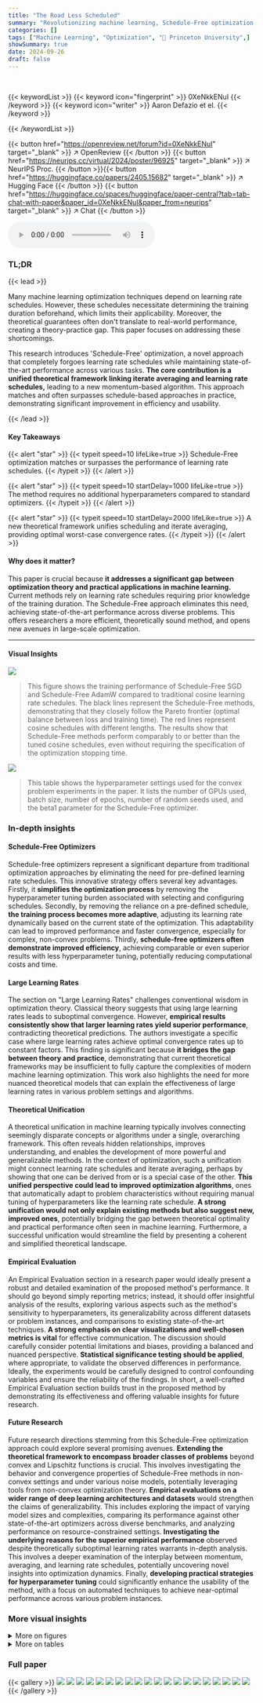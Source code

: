 ```yaml
---
title: "The Road Less Scheduled"
summary: "Revolutionizing machine learning, Schedule-Free optimization achieves state-of-the-art results without needing learning rate schedules, simplifying training and improving efficiency."
categories: []
tags: ["Machine Learning", "Optimization", "🏢 Princeton University",]
showSummary: true
date: 2024-09-26
draft: false
---
```


<br>

{{< keywordList >}}
{{< keyword icon="fingerprint" >}} 0XeNkkENuI {{< /keyword >}}
{{< keyword icon="writer" >}} Aaron Defazio et el. {{< /keyword >}}
 
{{< /keywordList >}}

{{< button href="https://openreview.net/forum?id=0XeNkkENuI" target="_blank" >}}
↗ OpenReview
{{< /button >}}
{{< button href="https://neurips.cc/virtual/2024/poster/96925" target="_blank" >}}
↗ NeurIPS Proc.
{{< /button >}}{{< button href="https://huggingface.co/papers/2405.15682" target="_blank" >}}
↗ Hugging Face
{{< /button >}}
{{< button href="https://huggingface.co/spaces/huggingface/paper-central?tab=tab-chat-with-paper&paper_id=0XeNkkENuI&paper_from=neurips" target="_blank" >}}
↗ Chat
{{< /button >}}



<audio controls>
    <source src="https://ai-paper-reviewer.com/0XeNkkENuI/podcast.wav" type="audio/wav">
    Your browser does not support the audio element.
</audio>


### TL;DR


{{< lead >}}

Many machine learning optimization techniques depend on learning rate schedules.  However, these schedules necessitate determining the training duration beforehand, which limits their applicability. Moreover, the theoretical guarantees often don't translate to real-world performance, creating a theory-practice gap. This paper focuses on addressing these shortcomings.

This research introduces 'Schedule-Free' optimization, a novel approach that completely forgoes learning rate schedules while maintaining state-of-the-art performance across various tasks.  **The core contribution is a unified theoretical framework linking iterate averaging and learning rate schedules,** leading to a new momentum-based algorithm.  This approach matches and often surpasses schedule-based approaches in practice, demonstrating significant improvement in efficiency and usability.

{{< /lead >}}


#### Key Takeaways

{{< alert "star" >}}
{{< typeit speed=10 lifeLike=true >}} Schedule-Free optimization matches or surpasses the performance of learning rate schedules. {{< /typeit >}}
{{< /alert >}}

{{< alert "star" >}}
{{< typeit speed=10 startDelay=1000 lifeLike=true >}} The method requires no additional hyperparameters compared to standard optimizers. {{< /typeit >}}
{{< /alert >}}

{{< alert "star" >}}
{{< typeit speed=10 startDelay=2000 lifeLike=true >}} A new theoretical framework unifies scheduling and iterate averaging, providing optimal worst-case convergence rates. {{< /typeit >}}
{{< /alert >}}

#### Why does it matter?
This paper is crucial because **it addresses a significant gap between optimization theory and practical applications in machine learning.**  Current methods rely on learning rate schedules requiring prior knowledge of the training duration. The Schedule-Free approach eliminates this need, achieving state-of-the-art performance across diverse problems. This offers researchers a more efficient, theoretically sound method, and opens new avenues in large-scale optimization.

------
#### Visual Insights



![](https://ai-paper-reviewer.com/0XeNkkENuI/figures_1_1.jpg)

> This figure shows the training performance of Schedule-Free SGD and Schedule-Free AdamW compared to traditional cosine learning rate schedules.  The black lines represent the Schedule-Free methods, demonstrating that they closely follow the Pareto frontier (optimal balance between loss and training time).  The red lines represent cosine schedules with different lengths. The results show that Schedule-Free methods perform comparably to or better than the tuned cosine schedules, even without requiring the specification of the optimization stopping time.





![](https://ai-paper-reviewer.com/0XeNkkENuI/tables_25_1.jpg)

> This table shows the hyperparameter settings used for the convex problem experiments in the paper.  It lists the number of GPUs used, batch size, number of epochs, number of random seeds used, and the beta1 parameter for the Schedule-Free optimizer.





### In-depth insights


#### Schedule-Free Optimizers
Schedule-free optimizers represent a significant departure from traditional optimization approaches by eliminating the need for pre-defined learning rate schedules.  This innovative strategy offers several key advantages. Firstly, it **simplifies the optimization process** by removing the hyperparameter tuning burden associated with selecting and configuring schedules. Secondly, by removing the reliance on a pre-defined schedule, **the training process becomes more adaptive**, adjusting its learning rate dynamically based on the current state of the optimization.  This adaptability can lead to improved performance and faster convergence, especially for complex, non-convex problems. Thirdly, **schedule-free optimizers often demonstrate improved efficiency**, achieving comparable or even superior results with less hyperparameter tuning, potentially reducing computational costs and time.

#### Large Learning Rates
The section on "Large Learning Rates" challenges conventional wisdom in optimization theory.  Classical theory suggests that using large learning rates leads to suboptimal convergence. However, **empirical results consistently show that larger learning rates yield superior performance**, contradicting theoretical predictions.  The authors investigate a specific case where large learning rates achieve optimal convergence rates up to constant factors.  This finding is significant because **it bridges the gap between theory and practice**, demonstrating that current theoretical frameworks may be insufficient to fully capture the complexities of modern machine learning optimization.  This work also highlights the need for more nuanced theoretical models that can explain the effectiveness of large learning rates in various problem settings and algorithms.

#### Theoretical Unification
A theoretical unification in machine learning typically involves connecting seemingly disparate concepts or algorithms under a single, overarching framework.  This often reveals hidden relationships, improves understanding, and enables the development of more powerful and generalizable methods.  In the context of optimization, such a unification might connect learning rate schedules and iterate averaging, perhaps by showing that one can be derived from or is a special case of the other.  **This unified perspective could lead to improved optimization algorithms**, ones that automatically adapt to problem characteristics without requiring manual tuning of hyperparameters like the learning rate schedule.  **A strong unification would not only explain existing methods but also suggest new, improved ones**, potentially bridging the gap between theoretical optimality and practical performance often seen in machine learning.  Furthermore, a successful unification would streamline the field by presenting a coherent and simplified theoretical landscape.

#### Empirical Evaluation
An Empirical Evaluation section in a research paper would ideally present a robust and detailed examination of the proposed method's performance.  It should go beyond simply reporting metrics; instead, it should offer insightful analysis of the results, exploring various aspects such as the method's sensitivity to hyperparameters, its generalizability across different datasets or problem instances, and comparisons to existing state-of-the-art techniques.  **A strong emphasis on clear visualizations and well-chosen metrics is vital** for effective communication. The discussion should carefully consider potential limitations and biases, providing a balanced and nuanced perspective.  **Statistical significance testing should be applied**, where appropriate, to validate the observed differences in performance. Ideally, the experiments would be carefully designed to control confounding variables and ensure the reliability of the findings.  In short, a well-crafted Empirical Evaluation section builds trust in the proposed method by demonstrating its effectiveness and offering valuable insights for future research.

#### Future Research
Future research directions stemming from this Schedule-Free optimization approach could explore several promising avenues.  **Extending the theoretical framework to encompass broader classes of problems** beyond convex and Lipschitz functions is crucial.  This involves investigating the behavior and convergence properties of Schedule-Free methods in non-convex settings and under various noise models, potentially leveraging tools from non-convex optimization theory.  **Empirical evaluations on a wider range of deep learning architectures and datasets** would strengthen the claims of generalizability.  This includes exploring the impact of varying model sizes and complexities, comparing its performance against other state-of-the-art optimizers across diverse benchmarks, and analyzing performance on resource-constrained settings.  **Investigating the underlying reasons for the superior empirical performance** observed despite theoretically suboptimal learning rates warrants in-depth analysis.  This involves a deeper examination of the interplay between momentum, averaging, and learning rate schedules, potentially uncovering novel insights into optimization dynamics. Finally, **developing practical strategies for hyperparameter tuning** could significantly enhance the usability of the method, with a focus on automated techniques to achieve near-optimal performance across various problem instances.


### More visual insights

<details>
<summary>More on figures
</summary>


![](https://ai-paper-reviewer.com/0XeNkkENuI/figures_2_1.jpg)

> This figure shows the performance of Schedule-Free SGD and Schedule-Free AdamW compared to cosine learning rate schedules.  Both Schedule-Free methods track the Pareto frontier (optimal balance between training time and loss) closely.  In both the left and right panels, the Schedule-Free method matches or surpasses the performance of the cosine schedules.


![](https://ai-paper-reviewer.com/0XeNkkENuI/figures_2_2.jpg)

> The figure is a heatmap showing the minimal loss achieved as a function of the two parameters β (momentum parameter) and γ (learning rate). The x-axis represents different values of γ, and the y-axis represents different values of β. The color of each cell in the heatmap indicates the minimal loss achieved for the given values of β and γ. The heatmap reveals that when the learning rate γ is small, the value of β has little effect on the convergence of the algorithm. However, when γ is large, choosing β < 1 becomes crucial for achieving convergence.


![](https://ai-paper-reviewer.com/0XeNkkENuI/figures_7_1.jpg)

> This figure presents the results of deep learning experiments comparing the performance of Schedule-Free methods against traditional cosine learning rate schedules and step-wise schedules across various benchmark datasets and architectures.  The results demonstrate that Schedule-Free methods consistently match or exceed the performance of the other methods, highlighting the efficacy of the proposed approach. The datasets include CIFAR-10, CIFAR-100, SVHN, ImageNet, IWSLT14, fastMRI, Criteo Kaggle, and OpenWebText.  The architectures range from relatively simple convolutional neural networks to complex Transformers.


![](https://ai-paper-reviewer.com/0XeNkkENuI/figures_8_1.jpg)

> This figure compares the performance of Schedule-Free AdamW against the NAdamW baseline in the MLCommons AlgoPerf Algorithmic Efficiency Challenge Self-Tuning track.  The figure presents normalized test metrics (y-axis) against normalized time (x-axis) across eight different deep learning tasks: WMT, ViT, fastMRI, Librispeech Conformer, OGBG, Criteo1TB, Librispeech Deepspeech. Each task is presented as a separate subplot. The black lines represent the performance of Schedule-Free AdamW across ten different random seeds. The red dotted line shows the NAdamW baseline. The results indicate that Schedule-Free AdamW generally matches or exceeds the performance of the NAdamW baseline across various tasks.


![](https://ai-paper-reviewer.com/0XeNkkENuI/figures_9_1.jpg)

> This figure compares the performance of Schedule-Free methods against cosine learning rate schedules and step-wise schedules on various deep learning tasks.  The results show that Schedule-Free methods closely track the Pareto frontier of loss vs. training time, often matching or exceeding the performance of tuned schedules across a range of problems, including image classification, translation, and natural language processing.


![](https://ai-paper-reviewer.com/0XeNkkENuI/figures_9_2.jpg)

> The figure shows the impact of different momentum values (β) on the convergence of the Schedule-Free method. It uses ImageNet ResNet-50 training for 200 epochs with a fixed learning rate of 1.5.  The results indicate that the optimal momentum value (β=0.9) remains consistent across different training durations, demonstrating the time-horizon independence of this hyperparameter in Schedule-Free learning.


![](https://ai-paper-reviewer.com/0XeNkkENuI/figures_29_1.jpg)

> This figure shows the results of stochastic logistic regression experiments, comparing the performance of Polyak averaging, primal averaging, Schedule-Free, and a linear decay schedule across twelve different datasets.  Each subplot represents a dataset and shows the accuracy over epochs for each method.  The results visually demonstrate the superior performance of the Schedule-Free approach across several datasets.


![](https://ai-paper-reviewer.com/0XeNkkENuI/figures_30_1.jpg)

> This figure compares the performance of Polyak averaging, primal averaging, and the Schedule-Free method on various deep learning tasks.  Each subplot shows the test accuracy or loss over epochs for a specific task. The results demonstrate that the Schedule-Free method generally matches or exceeds the performance of the other averaging methods, indicating its effectiveness across diverse machine learning problems.


![](https://ai-paper-reviewer.com/0XeNkkENuI/figures_31_1.jpg)

> The figure shows the performance comparison of Schedule-Free methods against cosine learning rate schedules and step-wise schedules on various deep learning tasks, including CIFAR-10, CIFAR-100, SVHN, ImageNet, IWSLT14, fastMRI, Criteo DLRM, and OpenWebText.  The results demonstrate that Schedule-Free methods closely track the Pareto frontier of loss versus training time and often outperform tuned schedules.


</details>




<details>
<summary>More on tables
</summary>


![](https://ai-paper-reviewer.com/0XeNkkENuI/tables_25_2.jpg)
> This table presents the hyperparameter settings used in the convex experiments.  It shows the values used for the decay, optimizer, and beta parameters (β1 and β2).  These parameters are crucial components of the optimization algorithms used in the paper, and their settings influence the performance and convergence.

![](https://ai-paper-reviewer.com/0XeNkkENuI/tables_25_3.jpg)
> This table presents the results of deep learning experiments comparing Schedule-Free AdamW against the baseline methods and cosine schedule for various tasks like CIFAR-10, CIFAR-100, SVHN, ImageNet, IWSLT14, fastMRI, Criteo, and OpenWebText. It demonstrates that Schedule-Free methods often outperforms other methods in terms of test accuracy or loss.

![](https://ai-paper-reviewer.com/0XeNkkENuI/tables_25_4.jpg)
> This table shows the hyperparameters used for the CIFAR-100 experiment.  It includes architectural details (DenseNet), training parameters (epochs, GPUs, batch size, warmup percentage), optimization settings (Schedule-Free β, learning rates for both Schedule-Free and Cosine approaches, decay, momentum), and other details like the number of seeds used.

![](https://ai-paper-reviewer.com/0XeNkkENuI/tables_25_5.jpg)
> This table compares the sensitivity of learning rate for Schedule-Free training and cosine schedule training on the ImageNet dataset using ResNet-50 architecture.  It shows the test accuracy obtained at different learning rates (0.5, 1.0, 1.5, 3.0, 5.0) for both approaches over 200 epochs.  The results highlight that schedule-free training displays a broader range of optimal learning rates, indicating robustness and less sensitivity to hyperparameter tuning.

![](https://ai-paper-reviewer.com/0XeNkkENuI/tables_26_1.jpg)
> This table compares the sensitivity of the learning rate (LR) for Schedule-Free training and cosine schedule training. It shows how different learning rates affect the performance of both methods. The comparison is important for understanding how the hyperparameters of the two methods affect their performance.

![](https://ai-paper-reviewer.com/0XeNkkENuI/tables_26_2.jpg)
> This table compares the sensitivity of Schedule-Free and Cosine training methods to different learning rates.  It shows how the test accuracy changes for both methods with variations in the learning rate across several epochs, illustrating the relative robustness and optimal learning rate ranges for each approach.

![](https://ai-paper-reviewer.com/0XeNkkENuI/tables_26_3.jpg)
> This figure compares the performance of Schedule-Free AdamW against a target-setting NAdamW baseline across various tasks in the MLCommons AlgoPerf Algorithmic Efficiency Challenge Self-Tuning track.  The plots show the normalized test metric (y-axis) against normalized time (x-axis) for each task, illustrating the relative performance of both algorithms in terms of achieving target metrics within a given timeframe.

![](https://ai-paper-reviewer.com/0XeNkkENuI/tables_27_1.jpg)
> This table shows the sensitivity analysis of learning rate for both the Schedule-Free training and cosine schedule training on ImageNet dataset. The results are presented in terms of test accuracy with respect to various learning rates.  The data demonstrates the performance of both methods across a range of learning rates, highlighting the relative robustness and effectiveness of each approach.

![](https://ai-paper-reviewer.com/0XeNkkENuI/tables_27_2.jpg)
> This figure shows the sensitivity of Schedule-Free SGD performance on ImageNet to different momentum values (β).  The experiment uses a fixed learning rate of 1.5 and trains for 200 epochs. It demonstrates that the optimal momentum parameter is consistent across various training durations, indicating that it is not implicitly dependent on the training horizon.

![](https://ai-paper-reviewer.com/0XeNkkENuI/tables_27_3.jpg)
> This table shows the hyperparameter settings used for the MRI experiment.  It lists the architecture, epochs, GPUs used, batch size per GPU, acceleration factor, baseline schedule, baseline learning rate, beta2 value, low frequency lines, mask type, seeds, decay, baseline beta1, Schedule-Free learning rate, and Schedule-Free beta values.

![](https://ai-paper-reviewer.com/0XeNkkENuI/tables_28_1.jpg)
> This table shows the hyperparameter settings used for the Schedule-Free AdamW submission to the MLCommons AlgoPerf Algorithmic Efficiency Challenge Self-Tuning track.  It lists the values for learning rate, one-minus Beta1, Beta2 (default), weight decay (default), dropout rate, warmup percentage, label smoothing, and polynomial in ct average.

![](https://ai-paper-reviewer.com/0XeNkkENuI/tables_28_2.jpg)
> This table lists the hyper-parameters used for the Schedule-Free AdamW submission to the MLCommons 2024 AlgoPerf Algorithmic Efficiency Challenge Self-Tuning track.  The self-tuning track required that a single set of hyper-parameters be used for all problems, making the choice of good defaults especially important.  The hyper-parameters listed represent a good default configuration for a broad range of deep learning problems.

</details>




### Full paper

{{< gallery >}}
<img src="https://ai-paper-reviewer.com/0XeNkkENuI/1.png" class="grid-w50 md:grid-w33 xl:grid-w25" />
<img src="https://ai-paper-reviewer.com/0XeNkkENuI/2.png" class="grid-w50 md:grid-w33 xl:grid-w25" />
<img src="https://ai-paper-reviewer.com/0XeNkkENuI/3.png" class="grid-w50 md:grid-w33 xl:grid-w25" />
<img src="https://ai-paper-reviewer.com/0XeNkkENuI/4.png" class="grid-w50 md:grid-w33 xl:grid-w25" />
<img src="https://ai-paper-reviewer.com/0XeNkkENuI/5.png" class="grid-w50 md:grid-w33 xl:grid-w25" />
<img src="https://ai-paper-reviewer.com/0XeNkkENuI/6.png" class="grid-w50 md:grid-w33 xl:grid-w25" />
<img src="https://ai-paper-reviewer.com/0XeNkkENuI/7.png" class="grid-w50 md:grid-w33 xl:grid-w25" />
<img src="https://ai-paper-reviewer.com/0XeNkkENuI/8.png" class="grid-w50 md:grid-w33 xl:grid-w25" />
<img src="https://ai-paper-reviewer.com/0XeNkkENuI/9.png" class="grid-w50 md:grid-w33 xl:grid-w25" />
<img src="https://ai-paper-reviewer.com/0XeNkkENuI/10.png" class="grid-w50 md:grid-w33 xl:grid-w25" />
<img src="https://ai-paper-reviewer.com/0XeNkkENuI/11.png" class="grid-w50 md:grid-w33 xl:grid-w25" />
<img src="https://ai-paper-reviewer.com/0XeNkkENuI/12.png" class="grid-w50 md:grid-w33 xl:grid-w25" />
<img src="https://ai-paper-reviewer.com/0XeNkkENuI/13.png" class="grid-w50 md:grid-w33 xl:grid-w25" />
<img src="https://ai-paper-reviewer.com/0XeNkkENuI/14.png" class="grid-w50 md:grid-w33 xl:grid-w25" />
<img src="https://ai-paper-reviewer.com/0XeNkkENuI/15.png" class="grid-w50 md:grid-w33 xl:grid-w25" />
<img src="https://ai-paper-reviewer.com/0XeNkkENuI/16.png" class="grid-w50 md:grid-w33 xl:grid-w25" />
<img src="https://ai-paper-reviewer.com/0XeNkkENuI/17.png" class="grid-w50 md:grid-w33 xl:grid-w25" />
<img src="https://ai-paper-reviewer.com/0XeNkkENuI/18.png" class="grid-w50 md:grid-w33 xl:grid-w25" />
<img src="https://ai-paper-reviewer.com/0XeNkkENuI/19.png" class="grid-w50 md:grid-w33 xl:grid-w25" />
<img src="https://ai-paper-reviewer.com/0XeNkkENuI/20.png" class="grid-w50 md:grid-w33 xl:grid-w25" />
{{< /gallery >}}